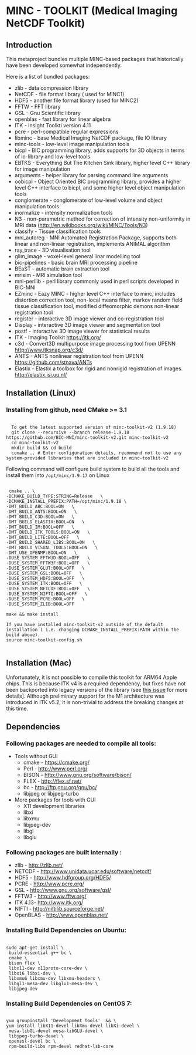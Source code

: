 # MINC - TOOLKIT (Medical Imaging NetCDF Toolkit)

## Introduction

This metaproject bundles multiple MINC-based packages that historically have been developed somewhat independently.

Here is a list of bundled packages:
 * zlib    - data compression library
 * NetCDF  - file format library ( used for MINC1)
 * HDF5    - another file format library  (used for MINC2)
 * FFTW    - FFT library
 * GSL     - Gnu Scientific library
 * openblas - fast library for linear algebra
 * ITK     - Insight Toolkti version 4.11
 * pcre    - perl-compatible regular expressions
 * libminc - base Medical Imaging NetCDF package, file IO library
 * minc-tools - low-level image manipulation tools
 * bicpl - BIC programming library, adds supports for 3D objects in terms of io-library and low-level tools
 * EBTKS - Everything But The Kitchen Sink library, higher level C++ library for image manipulation
 * arguments - helper library for parsing command line arguments 
 * oobicpl - Object Oriented BIC programming library, provides a higher level C++ interface to bicpl, 
      and some higher level object manipulation tools
 * conglomerate - conglomerate of low-level volume and object manipulation tools
 * inormalize - intensity normalization tools
 * N3 - non-parametric method for correction of intensity non-uniformity in MRI data (http://en.wikibooks.org/wiki/MINC/Tools/N3)
 * classify - Tissue classification tools
 * mni_autoreg - MNI Automated Registration Package, supports both linear and non-linear registration, implements ANIMAL algorithm
 * ray_trace - 3D visualisation tool 
 * glim_image - voxel-level general linar modelling tool
 * bic-pipelines - basic brain MRI processing pipeline
 * BEaST  - automatic brain extraction tool
 * mrisim  - MRI simulation tool
 * mni-perllib - perl library commonly used in perl scripts developed in BIC-MNI
 * EZminc -  Eazy MINC - higher level C++ interface to minc, includes distortion correction tool, non-local means filter, markov random field tissue classification tool, modified diffeomorphic demons non-linear registration tool
 * register - interactive 3D image viewer and co-registration tool
 * Display  - interactive 3D image viewer and segmentation tool
 * postf    - interactive 3D image viewer for statistical results
 * ITK      - Imaging Toolkit  https://itk.org/
 * c3d      - Convert3D multipurpose image processing tool from UPENN http://www.itksnap.org/c3d/
 * ANTS     - ANTS nonlinear registration tool from UPENN  https://github.com/stnava/ANTs
 * Elastix  - Elastix a toolbox for rigid and nonrigid registration of images. http://elastix.isi.uu.nl/ 

## Installation (Linux)

### Installing from github, need CMake >= 3.1 
<pre><code>
  To get the latest supported version of minc-toolkit-v2 (1.9.18) 
  git clone --recursive --branch release-1.9.18 https://github.com/BIC-MNI/minc-toolkit-v2.git minc-toolkit-v2
  cd minc-toolkit-v2
  mkdir build && cd build
  ccmake .. # Enter configuration details, recommend not to use any system-provided libraries that are included in minc-toolkit-v2
</code></pre>
Following command will configure build system to build all the tools and install them into `/opt/minc/1.9.17` on Linux 
<pre><code>
 cmake .. \
-DCMAKE_BUILD_TYPE:STRING=Release   \
-DCMAKE_INSTALL_PREFIX:PATH=/opt/minc/1.9.18 \
-DMT_BUILD_ABC:BOOL=ON   \
-DMT_BUILD_ANTS:BOOL=ON   \
-DMT_BUILD_C3D:BOOL=ON   \
-DMT_BUILD_ELASTIX:BOOL=ON   \
-DMT_BUILD_IM:BOOL=OFF   \
-DMT_BUILD_ITK_TOOLS:BOOL=ON   \
-DMT_BUILD_LITE:BOOL=OFF   \
-DMT_BUILD_SHARED_LIBS:BOOL=ON   \
-DMT_BUILD_VISUAL_TOOLS:BOOL=ON   \
-DMT_USE_OPENMP:BOOL=ON   \
-DUSE_SYSTEM_FFTW3D:BOOL=OFF   \
-DUSE_SYSTEM_FFTW3F:BOOL=OFF   \
-DUSE_SYSTEM_GLUT:BOOL=OFF   \
-DUSE_SYSTEM_GSL:BOOL=OFF   \
-DUSE_SYSTEM_HDF5:BOOL=OFF   \
-DUSE_SYSTEM_ITK:BOOL=OFF   \
-DUSE_SYSTEM_NETCDF:BOOL=OFF   \
-DUSE_SYSTEM_NIFTI:BOOL=OFF   \
-DUSE_SYSTEM_PCRE:BOOL=OFF   \
-DUSE_SYSTEM_ZLIB:BOOL=OFF 

make && make install

If you have installed minc-toolkit-v2 outside of the default installation ( i.e. changing DCMAKE_INSTALL_PREFIX:PATH within the build above).
source minc-toolkit-config.sh
      
</pre></code>

## Installation (Mac)

Unfortunately, it is not possible to compile this toolkit for ARM64 Apple chips. This is because ITK v4 is a required dependency, but fixes have not been backported into legacy versions of the library (see [this issue](https://github.com/InsightSoftwareConsortium/ITK/issues/2250#issue-785602825) for more details]. Although preliminary support for the M1 architecture was introduced in ITK v5.2, it is non-trivial to address the breaking changes at this time. 

## Dependencies

### Following packages are needed to compile all tools:
 * Tools without GUI
   * cmake - https://cmake.org/
   * Perl  - http://www.perl.org/
   * BISON - http://www.gnu.org/software/bison/
   * FLEX  - http://flex.sf.net/
   * bc    - http://ftp.gnu.org/gnu/bc/ 
   * libjpeg or libjpeg-turbo
 * More packages for tools with GUI
   * X11  development libraries
   * libxi 
   * libxmu
   * libjpeg-dev
   * libgl
   * libglu

### Following packages are built internally :
 * zlib   - http://zlib.net/
 * NETCDF - http://www.unidata.ucar.edu/software/netcdf/
 * HDF5   - http://www.hdfgroup.org/HDF5/
 * PCRE   - http://www.pcre.org/
 * GSL    - http://www.gnu.org/software/gsl/
 * FFTW3  - http://www.fftw.org/
 * ITK 4.13- http://www.itk.org/
 * NIFTI  - http://niftilib.sourceforge.net/
 * OpenBLAS  - http://www.openblas.net/
 
### Installing Build Dependencies on Ubuntu:
<pre><code>
sudo apt-get install \
 build-essential g++ bc \
 cmake \
 bison flex \
 libx11-dev x11proto-core-dev \
 libxi6 libxi-dev \
 libxmu6 libxmu-dev libxmu-headers \
 libgl1-mesa-dev libglu1-mesa-dev \
 libjpeg-dev
</code></pre>

### Installing Build Dependencies on CentOS 7:
<pre><code>
yum groupinstall 'Development Tools'  && \
yum install libX11-devel libXmu-devel libXi-devel \
 mesa-libGL-devel mesa-libGLU-devel \
 libjpeg-turbo-devel \
 openssl-devel bc \
 rpm-build-libs rpm-devel redhat-lsb-core
</code></pre>
